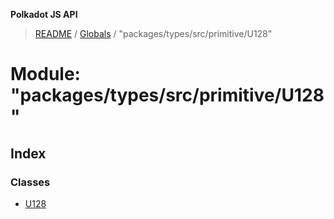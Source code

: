 **Polkadot JS API**

> [README](../README.md) / [Globals](../globals.md) / "packages/types/src/primitive/U128"

# Module: "packages/types/src/primitive/U128"

## Index

### Classes

* [U128](../classes/_packages_types_src_primitive_u128_.u128.md)
